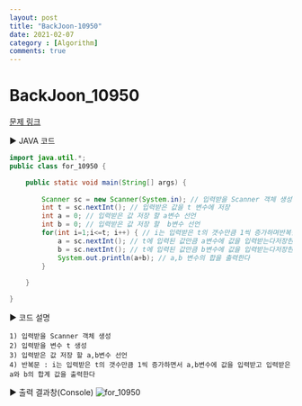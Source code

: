 ```yaml
---
layout: post
title: "BackJoon-10950"
date: 2021-02-07
category : [Algorithm]
comments: true
---
```


# BackJoon_10950

[문제 링크](https://www.acmicpc.net/problem/10950)

▶ JAVA 코드 

```java
import java.util.*;
public class for_10950 {

	public static void main(String[] args) {
		
		Scanner sc = new Scanner(System.in); // 입력받을 Scanner 객체 생성
		int t = sc.nextInt(); // 입력받은 값을 t 변수에 저장
		int a = 0; // 입력받은 값 저장 할 a변수 선언
		int b = 0; // 입력받은 값 저장 할  b변수 선언
		for(int i=1;i<=t; i++) { // i는 입력받은 t의 갯수만큼 1씩 증가하며반복한다
			a = sc.nextInt(); // t에 입력된 값만큼 a변수에 값을 입력받는다저장한다
			b = sc.nextInt(); // t에 입력된 값만큼 b변수에 값을 입력받는다저장한다
			System.out.println(a+b); // a,b 변수의 합을 출력한다
		}
	
	}

}
```

▶ 코드 설명

    1) 입력받을 Scanner 객체 생성
    2) 입력받을 변수 t 생성
    3) 입력받은 값 저장 할 a,b변수 선언
	4) 반복문 : i는 입력받은 t의 갯수만큼 1씩 증가하면서 a,b변수에 값을 입력받고 입력받은 a와 b의 합계 값을 출력한다
    

▶ 출력 결과창(Console)
![for_10950](https://user-images.githubusercontent.com/65608960/107145628-450dd280-6986-11eb-877a-cb5ef8419525.JPG)
